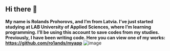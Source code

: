 ## Hi there 👋

  **My name is Rolands Prohorovs, and I’m from Latvia. I’ve just started studying at LAB University of Applied Sciences, where I’m learning programming. I’ll be using this account to save codes from my studies. Previously, I have been writing code.
Here you can view one of my works: https://github.com/ro1ands/myapp**
![image](https://github.com/user-attachments/assets/fbfa4af5-e0ee-459f-a675-5627a068ac27)


<!--
**Rolands-Prohorovs/Rolands-Prohorovs** is a ✨ _special_ ✨ repository because its `README.md` (this file) appears on your GitHub profile.

Here are some ideas to get you started:

- 🔭 I’m currently working on ...
- 🌱 I’m currently learning ...
- 👯 I’m looking to collaborate on ...
- 🤔 I’m looking for help with ...
- 💬 Ask me about ...
- 📫 How to reach me: ...
- 😄 Pronouns: ...
- ⚡ Fun fact: ...
-->
